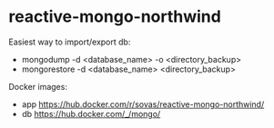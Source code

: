 # reactive-mongo-northwind

Easiest way to import/export db:
- mongodump -d <database_name> -o <directory_backup>
- mongorestore -d <database_name> <directory_backup>

Docker images: 
- app https://hub.docker.com/r/sovas/reactive-mongo-northwind/
- db https://hub.docker.com/_/mongo/
